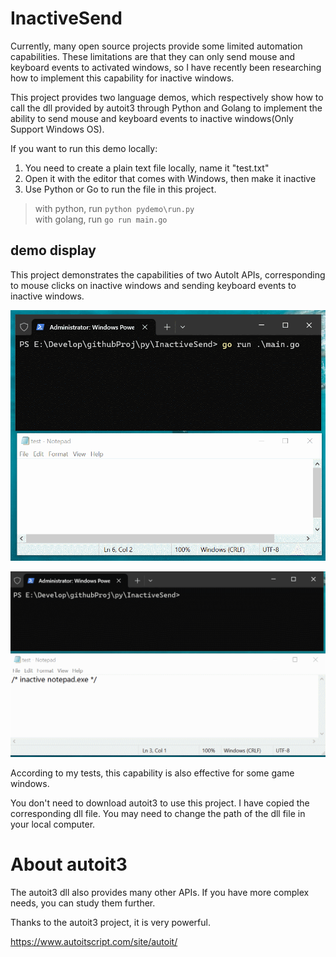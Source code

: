 # InactiveSend

Currently, many open source projects provide some limited automation capabilities. These limitations are that they can only send mouse and keyboard events to activated windows, so I have recently been researching how to implement this capability for inactive windows.

This project provides two language demos, which respectively show how to call the dll provided by autoit3 through Python and Golang to implement the ability to send mouse and keyboard events to inactive windows(Only Support Windows OS).

If you want to run this demo locally: 
1. You need to create a plain text file locally, name it "test.txt"
2. Open it with the editor that comes with Windows, then make it inactive
3. Use Python or Go to run the file in this project.  
> with python, run `python pydemo\run.py`  
> with golang, run `go run main.go`

## demo display
This project demonstrates the capabilities of two Autolt APIs, corresponding to mouse clicks on inactive windows and sending keyboard events to inactive windows.

![image](https://github.com/Knowckx/InactiveSend/blob/main/pic/gif%20go-demo.gif)


![image](https://github.com/Knowckx/InactiveSend/blob/main/pic/gif%20py-demo.gif)



According to my tests, this capability is also effective for some game windows.


You don't need to download autoit3 to use this project. I have copied the corresponding dll file. You may need to change the path of the dll file in your local computer.

# About autoit3
The autoit3 dll also provides many other APIs. If you have more complex needs, you can study them further. 

Thanks to the autoit3 project, it is very powerful.

https://www.autoitscript.com/site/autoit/